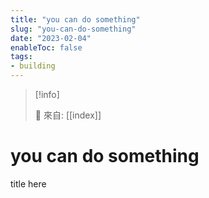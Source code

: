 ```yaml
---
title: "you can do something"
slug: "you-can-do-something"
date: "2023-02-04"
enableToc: false
tags:
- building
---
```


> [!info]
>
> 🌱 來自: [[index]]

# you can do something

title here

